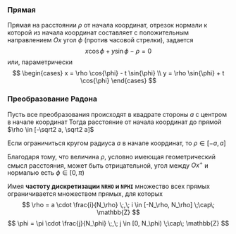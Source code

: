 ### Прямая
Прямая на расстоянии $\rho$ от начала координат, отрезок нормали к которой из начала координат составляет с положительным направлением $Ox$ угол $\phi$ (против часовой стрелки), задается
$$x \cos{\phi} + y \sin{\phi} - \rho = 0$$
или, параметрически
$$
\begin{cases}
x = \rho \cos{\phi} - t \sin{\phi} \\
y = \rho \sin{\phi} + t \cos{\phi}
\end{cases}
$$

### Преобразование Радона

Пусть все преобразования происходят в квадрате стороны $a$ с центром в начале координат
Тогда расстояние от начала координат до прямой $\rho \in [-\sqrt2 a, \sqrt2 a]$

Если ограничиться кругом радиуса $a$ в начале координат, то $\rho \in [-a, a]$

Благодаря тому, что величина $\rho$, условно имеющая геометрический смысл расстояния, может быть отрицательной, угол между $Ox^+$ и нормалью есть $\phi \in [0, \pi)$ 

Имея **частоту дискретизации ```NRHO``` и ```NPHI```** множество всех прямых ограничивается множеством прямых, для которых
$$
\rho = a \cdot \frac{i}{N_\rho} \;,\; 
i \in [-N_\rho, N_\rho] \;\cap\; \mathbb{Z}
$$
$$
\phi = \pi \cdot \frac{j}{N_\phi} \;,\;
j \in [0, N_\phi) \;\cap\; \mathbb{Z}
$$